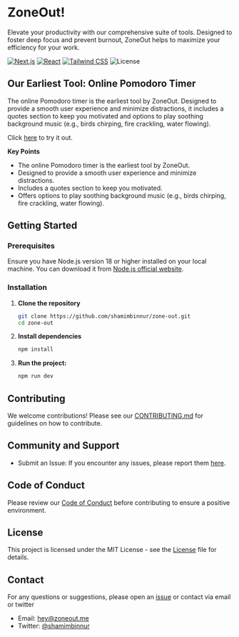 # ZoneOut!

Elevate your productivity with our comprehensive suite of tools. Designed to foster deep focus and prevent burnout, ZoneOut helps to maximize your efficiency for your work.

[![Next.js](https://img.shields.io/badge/Next.js-14.1.0-black?logo=next.js)](https://nextjs.org/)
[![React](https://img.shields.io/badge/React-18-blue?logo=react)](https://reactjs.org/)
[![Tailwind CSS](https://img.shields.io/badge/Tailwind%20CSS-3.3.0-blue?logo=tailwind-css)](https://tailwindcss.com/)
![License](https://img.shields.io/badge/license-MIT-blue)

## Our Earliest Tool: Online Pomodoro Timer
The online Pomodoro timer is the earliest tool by ZoneOut. Designed to provide a smooth user experience and minimize distractions, it includes a quotes section to keep you motivated and options to play soothing background music (e.g., birds chirping, fire crackling, water flowing).

Click [here](https://zoneout.me/pomo) to try it out.

**Key Points**
- The online Pomodoro timer is the earliest tool by ZoneOut.
- Designed to provide a smooth user experience and minimize distractions.
- Includes a quotes section to keep you motivated.
- Offers options to play soothing background music (e.g., birds chirping, fire crackling, water flowing).

## Getting Started

### Prerequisites

Ensure you have Node.js version 18 or higher installed on your local machine. You can download it from [Node.js official website](https://nodejs.org/).

### Installation

1. **Clone the repository**
    ```bash
    git clone https://github.com/shamimbinnur/zone-out.git
    cd zone-out
    ```

2. **Install dependencies**
    ```bash
    npm install
    ```
3. **Run the project:**
    ```bash
    npm run dev
    ```

## Contributing

We welcome contributions! Please see our [CONTRIBUTING.md](https://github.com/shamimbinnur/zone-out/CONTRIBUTING.md) for guidelines on how to contribute.

## Community and Support
- Submit an Issue: If you encounter any issues, please report them [here](https://github.com/shamimbinnur/zone-out/issues).

## Code of Conduct

Please review our [Code of Conduct](https://github.com/shamimbinnur/zone-out/CODE_OF_CONDUCT.md) before contributing to ensure a positive environment.

## License
This project is licensed under the MIT License - see the [License](https://github.com/shamimbinnur/zone-out/blob/main/LICENSE) file for details.

## Contact
For any questions or suggestions, please open an [issue](https://github.com/shamimbinnur/zone-out/issues) or contact via email or twitter
- Email: [hey@zoneout.me](mailto:hey@zoneout.me) <i class="far fa-envelope"></i>
- Twitter: [@shamimbinnur](https://twitter.com/shamimbinnur) <i class="fab fa-twitter"></i>